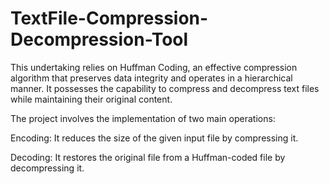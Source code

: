 # TextFile-Compression-Decompression-Tool
This undertaking relies on Huffman Coding, an effective compression algorithm that preserves data integrity and operates in a hierarchical manner. It possesses the capability to compress and decompress text files while maintaining their original content.

The project involves the implementation of two main operations:

Encoding: It reduces the size of the given input file by compressing it.

Decoding: It restores the original file from a Huffman-coded file by decompressing it.
